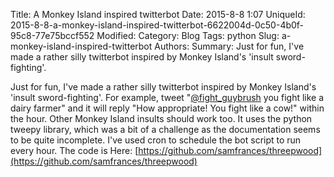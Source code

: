 Title: A Monkey Island inspired twitterbot
Date: 2015-8-8 1:07
UniqueId: 2015-8-8-a-monkey-island-inspired-twitterbot-6622004d-0c50-4b0f-95c8-77e75bccf552
Modified:
Category: Blog
Tags: python
Slug: a-monkey-island-inspired-twitterbot
Authors:
Summary: Just for fun, I've made a rather silly twitterbot inspired by Monkey Island's 'insult sword-fighting'.

Just for fun, I've made a rather silly twitterbot inspired by Monkey Island's 'insult sword-fighting'. For example, tweet "[@fight_guybrush](https://twitter.com/fight_guybrush) you fight like a dairy farmer" and it will reply "How appropriate! You fight like a cow!" within the hour. Other Monkey Island insults should work too. It uses the python tweepy library, which was a bit of a challenge as the documentation seems to be quite incomplete. I've used cron to schedule the bot script to run every hour. The code is Here: [https://github.com/samfrances/threepwood](https://github.com/samfrances/threepwood)
